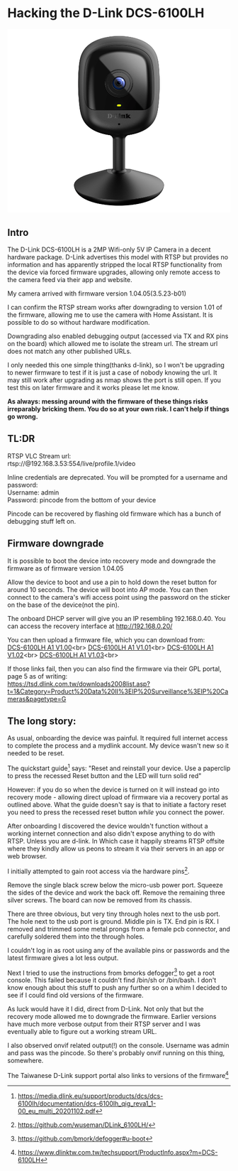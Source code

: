 # Hacking the D-Link DCS-6100LH
![DCS-6100LH](DCS-6100LH_A1_Image_front.png)
## Intro

The D-Link DCS-6100LH is a 2MP Wifi-only 5V IP Camera in a decent hardware package. D-Link advertises this model with RTSP but provides no information and has apparently stripped the local RTSP functionality from the device via forced firmware upgrades, allowing only remote access to the camera feed via their app and website.

My camera arrived with firmware version 1.04.05(3.5.23-b01)

I can confirm the RTSP stream works after downgrading to version 1.01 of the firmware, allowing me to use the camera with Home Assistant. It is possible to do so without hardware modification.

Downgrading also enabled debugging output (accessed via TX and RX pins on the board) which allowed me to isolate the stream url. The stream url does not match any other published URLs. 

I only needed this one simple thing(thanks d-link), so I won't be upgrading to newer firmware to test if it is just a case of nobody knowing the url. It may still work after upgrading as nmap shows the port is still open. If you test this on later firmware and it works please let me know.

**As always: messing around with the firmware of these things risks irreparably bricking them. You do so at your own risk. I can't help if things go wrong.**

## TL:DR

RTSP VLC Stream url:<br>
  rtsp://@192.168.3.53:554/live/profile.1/video

Inline credentials are deprecated. You will be prompted for a username and password:<br>
Username: admin<br>
Password: pincode from the bottom of your device<br>

Pincode can be recovered by flashing old firmware which has a bunch of debugging stuff left on.

## Firmware downgrade

It is possible to boot the device into recovery mode and downgrade the firmware as of firmware version 1.04.05

Allow the device to boot and use a pin to hold down the reset button for around 10 seconds. The device will boot into AP mode. You can then connect to the camera's wifi access point using the password on the sticker on the base of the device(not the pin).

The onboard DHCP server will give you an IP resembling 192.168.0.40. You can access the recovery interface at http://192.168.0.20/<br>

You can then upload a firmware file, which you can download from:<br>
  [DCS-6100LH A1 V1.00](https://pmdap.dlink.com.tw/PMD/GetAgileFile?itemNumber=FIR2000285&fileName=DCS6100LHAx_FW100B09.bin&fileSize=673988.0;1085472.0;)<br>
  [DCS-6100LH A1 V1.01](https://pmdap.dlink.com.tw/PMD/GetAgileFile?itemNumber=FIR2000413&fileName=DCS6100LHAx_FW101B09.bin&fileSize=1136672.0;677931.0;)<br>
  [DCS-6100LH A1 V1.02](https://pmdap.dlink.com.tw/PMD/GetAgileFile?itemNumber=FIR2100011&fileName=DCS6100LHAx_FW102B02.bin&fileSize=751930.0;1146912.0;)<br>
  [DCS-6100LH A1 V1.03](https://pmdap.dlink.com.tw/PMD/GetAgileFile?itemNumber=FIR2100137&fileName=DCS6100LHAx_FW103B03.bin&fileSize=1167392.0;756811.0;)<br>

If those links fail, then you can also find the firmware via their GPL portal, page 5 as of writing:<br>
	https://tsd.dlink.com.tw/downloads2008list.asp?t=1&Category=Product%20Data%20II%3EIP%20Surveillance%3EIP%20Cameras&pagetype=G

## The long story:
As usual, onboarding the device was painful. It required full internet access to complete the process and a mydlink account. My device wasn't new so it needed to be reset. 

The quickstart guide[^0] says: 
	"Reset and reinstall your device. Use a paperclip to press the recessed Reset button and the LED will turn solid red"

However: if you do so when the device is turned on it will instead go into recovery mode - allowing direct upload of firmware via a recovery portal as outlined above. What the guide doesn't say is that to initiate a factory reset you need to press the recessed reset button *while* you connect the power.

After onboarding I discovered the device wouldn't function without a working internet connection and also didn't expose anything to do with RTSP. Unless you are d-link. In Which case it happily streams RTSP offsite where they kindly allow us peons to stream it via their servers in an app or web browser. 

I initially attempted to gain root access via the hardware pins[^1]. 
	
Remove the single black screw below the micro-usb power port. Squeeze the sides of the device and work the back off. Remove the remaining three silver screws. The board can now be removed from its chassis.

There are three obvious, but very tiny through holes next to the usb port. The hole next to the usb port is ground. Middle pin is TX. End pin is RX. I removed and trimmed some metal prongs from a female pcb connector, and carefully soldered them into the through holes.

I couldn't log in as root using any of the available pins or passwords and the latest firmware gives a lot less output.

Next I tried to use the instructions from bmorks defogger[^2] to get a root console. This failed because it couldn't find /bin/sh or /bin/bash. I don't know enough about this stuff to push any further so on a whim I decided to see if I could find old versions of the firmware.

As luck would have it I did, direct from D-Link. Not only that but the recovery mode allowed me to downgrade the firmware. Earlier versions have much more verbose output from their RTSP server and I was eventually able to figure out a working stream URL.

I also observed onvif related output(!) on the console. Username was admin and pass was the pincode. So there's probably onvif running on this thing, somewhere. 

The Taiwanese D-Link support portal also links to versions of the firmware[^3]


[^0]: https://media.dlink.eu/support/products/dcs/dcs-6100lh/documentation/dcs-6100lh_qig_reva1_1-00_eu_multi_20201102.pdf
[^1]: https://github.com/wuseman/DLink_6100LH/
[^2]: https://github.com/bmork/defogger#u-boot
[^3]: https://www.dlinktw.com.tw/techsupport/ProductInfo.aspx?m=DCS-6100LH
